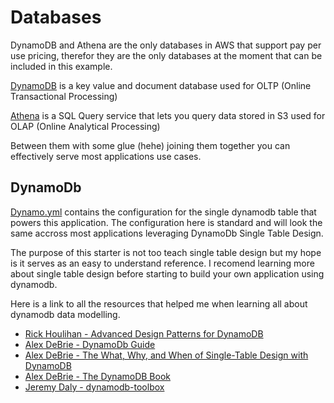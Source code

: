 # Databases

DynamoDB and Athena are the only databases in AWS that support pay per use pricing, therefor they are the only databases at the moment that can be included in this example.

[DynamoDB](https://aws.amazon.com/dynamodb/) is a key value and document database used for OLTP (Online Transactional Processing)

[Athena](https://aws.amazon.com/athena/) is a SQL Query service that lets you query data stored in S3 used for OLAP (Online Analytical Processing)

Between them with some glue (hehe) joining them together you can effectively serve most applications use cases.

## DynamoDb

[Dynamo.yml](Dynamo.yml) contains the configuration for the single dynamodb table that powers this application. The configuration here is standard and will look the same accross most applications leveraging DynamoDb Single Table Design.

The purpose of this starter is not too teach single table design but my hope is it serves as an easy to understand reference. I recomend learning more about single table design before starting to build your own application using dynamodb.

Here is a link to all the resources that  helped me when learning all about dynamodb data modelling.

* [Rick Houlihan - Advanced Design Patterns for DynamoDB](https://www.youtube.com/watch?v=HaEPXoXVf2k)
* [Alex DeBrie - DynamoDb Guide](https://www.dynamodbguide.com)
* [Alex DeBrie - The What, Why, and When of Single-Table Design with DynamoDB](https://www.alexdebrie.com/posts/dynamodb-single-table/)
* [Alex DeBrie - The DynamoDB Book](https://www.dynamodbbook.com/)
* [Jeremy Daly - dynamodb-toolbox](https://github.com/jeremydaly/dynamodb-toolbox)


